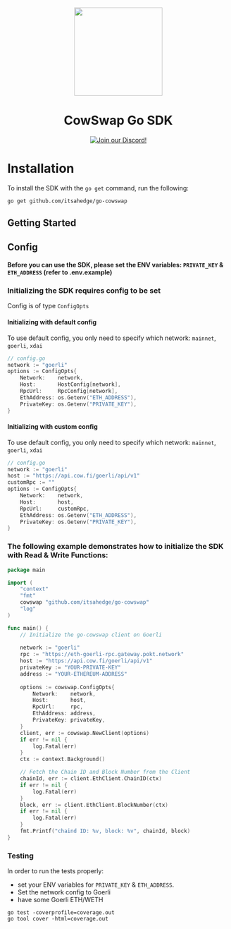 <p align="center">
<br />
<a href="#"><img src="https://cow.fi/images/logo-light.svg" width="200" alt=""/></a>
<br />
</p>
<h1 align="center">CowSwap Go SDK</h1>
<p align="center">
<a href="https://discord.com/invite/cowprotocol"><img alt="Join our Discord!" src="https://img.shields.io/discord/869166959739170836.svg?color=7289da&label=discord&logo=discord&style=flat"/></a>
</p>

# Installation

To install the SDK with the `go get` command, run the following:

```bash
go get github.com/itsahedge/go-cowswap
```

## Getting Started


## Config

#### Before you can use the SDK, please set the ENV variables: `PRIVATE_KEY` & `ETH_ADDRESS` (refer to .env.example)


### Initializing the SDK requires config to be set
Config is of type `ConfigOpts`

#### Initializing with default config
To use default config, you only need to specify which network: `mainnet`, `goerli`, `xdai`

```go
// config.go
network := "goerli"
options := ConfigOpts{
    Network:    network,
    Host:       HostConfig[network],
    RpcUrl:     RpcConfig[network],
    EthAddress: os.Getenv("ETH_ADDRESS"),
    PrivateKey: os.Getenv("PRIVATE_KEY"),
}
```

#### Initializing with custom config
To use default config, you only need to specify which network: `mainnet`, `goerli`, `xdai`

```go
// config.go
network := "goerli"
host := "https://api.cow.fi/goerli/api/v1"
customRpc := ""
options := ConfigOpts{
    Network:    network,
    Host:       host,
    RpcUrl:     customRpc,
    EthAddress: os.Getenv("ETH_ADDRESS"),
    PrivateKey: os.Getenv("PRIVATE_KEY"),
}
```

### The following example demonstrates how to initialize the SDK with Read & Write Functions:

```go
package main

import (
	"context"
	"fmt"
	cowswap "github.com/itsahedge/go-cowswap"
	"log"
)

func main() {
	// Initialize the go-cowswap client on Goerli 
	
	network := "goerli"
	rpc := "https://eth-goerli-rpc.gateway.pokt.network"
	host := "https://api.cow.fi/goerli/api/v1"
	privateKey := "YOUR-PRIVATE-KEY"
	address := "YOUR-ETHEREUM-ADDRESS"
	
	options := cowswap.ConfigOpts{
		Network:    network,
		Host:       host,
		RpcUrl:     rpc,
		EthAddress: address,
		PrivateKey: privateKey,
	}
	client, err := cowswap.NewClient(options)
	if err != nil {
		log.Fatal(err)
	}
	ctx := context.Background()

	// Fetch the Chain ID and Block Number from the Client
	chainId, err := client.EthClient.ChainID(ctx)
	if err != nil {
		log.Fatal(err)
	}
	block, err := client.EthClient.BlockNumber(ctx)
	if err != nil {
		log.Fatal(err)
	}
	fmt.Printf("chaind ID: %v, block: %v", chainId, block)
}
```


### Testing

In order to run the tests properly:
- set your ENV variables for `PRIVATE_KEY` & `ETH_ADDRESS`.
- Set the network config to Goerli 
- have some Goerli ETH/WETH

```
go test -coverprofile=coverage.out
go tool cover -html=coverage.out
```



